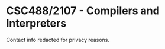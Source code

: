 CSC488/2107 - Compilers and Interpreters
========================================

Contact info redacted for privacy reasons.
